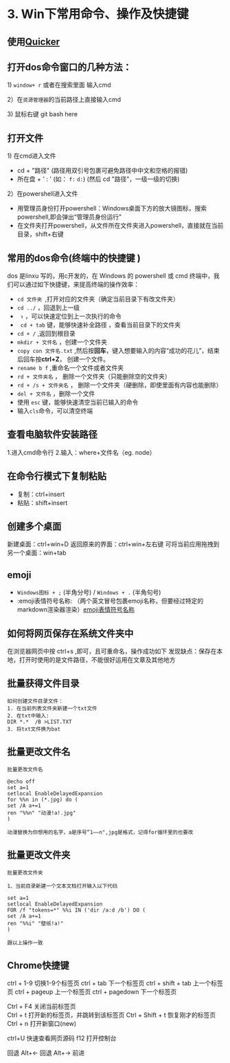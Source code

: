 # 3. Win下常用命令、操作及快捷键

## 使用[Quicker](./qualitySoftware&tools.md/#quicker)
## 打开dos命令窗口的几种方法：

1) `window+ r` 或者在搜索里面 输入cmd

2）在`资源管理器`的当前路径上直接输入cmd

3) 鼠标右键 git bash here

## 打开文件
1) 在cmd进入文件
- cd + "路径" (路径用双引号包裹可避免路径中中文和空格的报错)
- 所在盘 + ' : '  (如： `f:`     `d:`) (然后 cd "路径"，一级一级的切换)

2）在powershell进入文件
- 用管理员身份打开powershell：Windows桌面下方的放大镜图标，搜索powershell,即会弹出“管理员身份运行”
- 在文件夹打开powershell，从文件所在文件夹进入powershell，直接就在当前目录，shift+右键

## 常用的dos命令(终端中的快捷键 )
dos 是linxu 写的，用c开发的，在 Windows 的 powershell 或 cmd 终端中，我们可以通过如下快捷键，来提高终端的操作效率： 
- `cd 文件夹 `,打开对应的文件夹（确定当前目录下有改文件夹）
- `cd ../` ，回退到上一级
- ` ↑` ，可以快速定位到上一次执行的命令 
- ` cd + tab` 键，能够快速补全路径 ，查看当前目录下的文件夹
- `cd + /` ,返回到根目录
- `mkdir + 文件名` ，创建一个文件夹
-  `copy con 文件名.txt` ,然后按**回车**，键入想要输入的内容“成功的花儿”，结束后回车按**ctrl+Z**， 创建一个文件。
-  `rename b f` ,重命名一个文件或者文件夹
-  `rd + 文件夹名` ， 删除一个文件夹（只能删除空的文件夹）
-  `rd + /s + 文件夹名` ， 删除一个文件夹（硬删除，即使里面有内容也能删除）
-  `del + 文件名` ，删除一个文件
- 使用 `esc` 键，能够快速清空当前已输入的命令 
- 输入` cls `命令，可以清空终端
  

## 查看电脑软件安装路径
1.进入cmd命令行
2.输入：where+文件名（eg. node）


## 在命令行模式下复制粘贴
- 复制：ctrl+insert
- 粘贴：shift+insert

## 创建多个桌面
新建桌面：ctrl+win+D
返回原来的界面：ctrl+win+左右键
可将当前应用拖拽到另一个桌面：win+tab

## emoji
- `Windows图标 + ;` (半角分号) / `Windows + .` (半角句号)  
- :emoji表情符号名称: （两个英文冒号包裹emoji名称，但要经过特定的markdown渲染器渲染）[emoji表情符号名称](https://github.com/markdown-it/markdown-it-emoji/blob/master/lib/data/full.json)

## 如何将网页保存在系统文件夹中
在浏览器网页中按 ctrl+s ,即可，且可重命名，操作成功如下
发现缺点：保存在本地，打开时使用的是文件路径，不能很好运用在文章及其他地方


## 批量获得文件目录
```
如何创建文件目录文件：
1. 在当前列表文件夹新建一个txt文件
2. 在txt中输入:
DIR *.*  /B >LIST.TXT
3. 将txt文件换为bat 
```
## 批量更改文件名
```
批量更改文件名

@echo off
set a=1
setlocal EnableDelayedExpansion
for %%n in (*.jpg) do (
set /A a+=1
ren "%%n" "动漫!a!.jpg"
)

动漫替换为你想用的名字，a是序号“1——n",jpg是格式，记得for循环里的也要改
```

## 批量更改文件夹
```
批量更改文件夹

1、当前目录新建一个文本文档打开输入以下代码

set a=1
setlocal EnableDelayedExpansion
FOR /f "tokens=*" %%i IN ('dir /a:d /b') DO (
set /A a+=1
ren "%%i" "壁纸!a!"
)

跟以上操作一致
```


## Chrome快捷键
ctrl + 1-9 切换1-9个标签页
ctrl + tab 下一个标签页
ctrl + shift + tab 上一个标签页
ctrl + pageup 上一个标签页
ctrl + pagedown 下一个标签页

Ctrl + F4	关闭当前标签页  		
Ctrl + t	打开新的标签页，并跳转到该标签页
Ctrl + Shift + t 恢复刚才的标签页
Ctrl + n	打开新窗口(new)	


ctrl+U 快速查看网页源码
f12 打开控制台

回退
Alt+← 回退
Alt+→ 前进